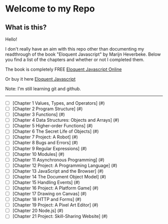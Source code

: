 # Welcome to my Repo

## What is this?

Hello!

I don't really have an aim with this repo other than documenting my readthrough of the book
"Eloquent Javascript" by Marijn Heverbeke.
Below you find a list of the chapters and whether or not I completed them.

The book is completely FREE
[Eloquent Javascript Online](https://eloquentjavascript.net/)

Or buy it here 
[Eloquent Javascript](https://www.amazon.com/gp/product/1593279507/ref=as_li_tl?ie=UTF8&camp=1789&creative=9325&creativeASIN=1593279507&linkCode=as2&tag=marijhaver-20&linkId=d8642c0457954f03e27c02b0034d0d60)

Note: 
I'm still learning git and github.

***

- [ ] [Chapter 1 Values, Types, and Operators] (#)
- [ ] [Chapter 2 Program Structure] (#)
- [ ] [Chapter 3 Functions] (#)
- [ ] [Chapter 4 Data Structures: Objects and Arrays] (#)
- [ ] [Chapter 5 Higher-order Functions] (#)
- [ ] [Chapter 6 The Secret Life of Objects] (#)
- [ ] [Chapter 7 Project: A Robot] (#)
- [ ] [Chapter 8 Bugs and Errors] (#)
- [ ] [Chapter 9 Regular Expressions] (#)
- [ ] [Chapter 10 Modules] (#)
- [ ] [Chapter 11 Asynchronous Programming] (#)
- [ ] [Chapter 12 Project: A Programming Language] (#)
- [ ] [Chapter 13 JavaScript and the Browser] (#)
- [ ] [Chapter 14 The Document Object Model] (#)
- [ ] [Chapter 15 Handling Events] (#)
- [ ] [Chapter 16 Project: A Platform Game] (#)
- [ ] [Chapter 17 Drawing on Canvas] (#)
- [ ] [Chapter 18 HTTP and Forms] (#)
- [ ] [Chapter 19 Project: A Pixel Art Editor] (#)
- [ ] [Chapter 20 Node.js] (#)
- [ ] [Chapter 21 Project: Skill-Sharing Website] (#)
